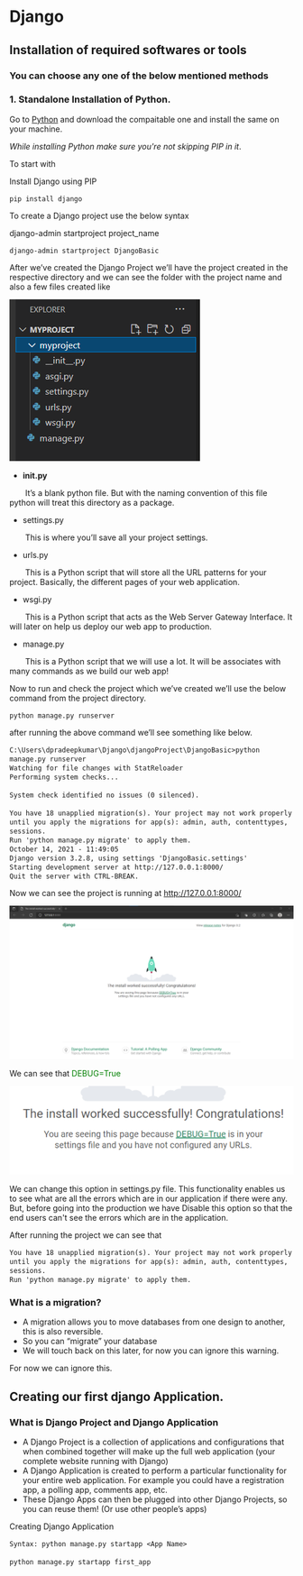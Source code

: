 # Django
## Installation of required softwares or tools
### You can choose any one of the below mentioned methods
### 1. Standalone Installation of Python.
Go to [Python](https://www.python.org/) and download the compaitable one and install the same on your machine. 

_While installing Python make sure you're not skipping PIP in it_.

To start with

Install Django using PIP
      
    pip install django

To create a Django project use the below syntax

django-admin startproject project_name 

	django-admin startproject DjangoBasic

After we’ve created the Django Project we’ll have the project created in the respective directory and we can see the folder with the project name and also a few files created like 

![alt text](https://github.com/dpradeep42/djangoProject/blob/main/images/project_overview.png)

-	__init.py__

&emsp;&emsp;It’s a blank python file. But with the naming convention of this file python will treat this directory as a package.

-	settings.py

&emsp;&emsp;This is where you’ll save all your project settings.

-	urls.py

&emsp;&emsp;This is a Python script that will store all the URL patterns for your project. Basically, the different pages of your web application.

-	wsgi.py

&emsp;&emsp;This is a Python script that acts as the Web Server Gateway Interface. It will later on help us deploy our web app to production.

-	manage.py

&emsp;&emsp;This is a Python script that we will use a lot. It will be associates with many commands as we build our web app!

Now to run and check the project which we’ve created we’ll use the below command from the project directory.
	
	python manage.py runserver

after running the above command we’ll see something like below.
```
C:\Users\dpradeepkumar\Django\djangoProject\DjangoBasic>python manage.py runserver
Watching for file changes with StatReloader
Performing system checks...

System check identified no issues (0 silenced).

You have 18 unapplied migration(s). Your project may not work properly until you apply the migrations for app(s): admin, auth, contenttypes, sessions.
Run 'python manage.py migrate' to apply them.
October 14, 2021 - 11:49:05
Django version 3.2.8, using settings 'DjangoBasic.settings'
Starting development server at http://127.0.0.1:8000/
Quit the server with CTRL-BREAK.
```
Now we can see the project is running at http://127.0.0.1:8000/

![alt text](https://github.com/dpradeep42/djangoProject/blob/main/images/project_running.png)

We can see that <span style="color: green"> DEBUG=True </span>

![alt text](https://github.com/dpradeep42/djangoProject/blob/main/images/debug_true.png)

We can change this option in settings.py file. This functionality enables us to see what are all the errors which are in our application if there were any. But, before going into the production we have Disable this option so that the end users can't see the errors which are in the application.

After running the project we can see that 
```
You have 18 unapplied migration(s). Your project may not work properly until you apply the migrations for app(s): admin, auth, contenttypes, sessions.
Run 'python manage.py migrate' to apply them.
```

### What is a migration?
-	A migration allows you to move databases from one design to another, this is also reversible.
-	So you can “migrate” your database
-	We will touch back on this later, for now you can ignore this warning.

For now we can ignore this.

## Creating our first django Application.
### What is Django Project and Django Application
-	A Django Project is a collection of applications and configurations that when combined together will make up the full web application (your complete website running with Django)
-	A Django Application is created to perform a particular functionality for your entire web application. For example you could have a registration app, a polling app, comments app, etc.
-	These Django Apps can then be plugged into other Django Projects, so you can reuse them! (Or use other people’s apps)

Creating Django Application

	Syntax: python manage.py startapp <App Name>

	python manage.py startapp first_app